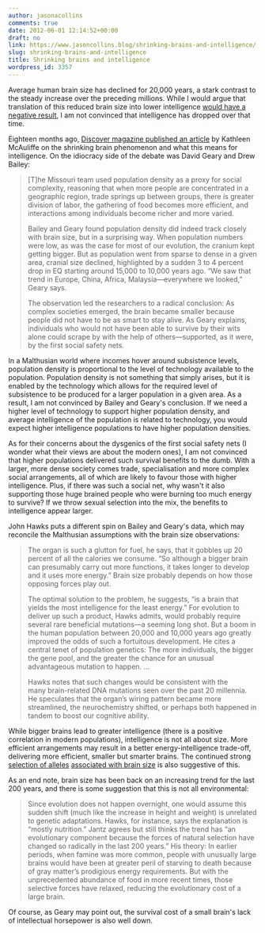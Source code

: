 ```yaml
---
author: jasonacollins
comments: true
date: 2012-06-01 12:14:52+00:00
draft: no
link: https://www.jasoncollins.blog/shrinking-brains-and-intelligence/
slug: shrinking-brains-and-intelligence
title: Shrinking brains and intelligence
wordpress_id: 3357
---
```


Average human brain size has declined for 20,000 years, a stark contrast to the steady increase over the preceding millions. While I would argue that translation of this reduced brain size into lower intelligence [would have a negative result](https://www.jasoncollins.blog/the-consequences-of-shrinking-brains/), I am not convinced that intelligence has dropped over that time.

Eighteen months ago, [Discover magazine published an article](http://discovermagazine.com/2010/sep/25-modern-humans-smart-why-brain-shrinking) by Kathleen McAuliffe on the shrinking brain phenomenon and what this means for intelligence. On the idiocracy side of the debate was David Geary and Drew Bailey:


<blockquote>[T]he Missouri team used population density as a proxy for social complexity, reasoning that when more people are concentrated in a geographic region, trade springs up between groups, there is greater division of labor, the gathering of food becomes more efficient, and interactions among individuals become richer and more varied.

Bailey and Geary found population density did indeed track closely with brain size, but in a surprising way. When population numbers were low, as was the case for most of our evolution, the cranium kept getting bigger. But as population went from sparse to dense in a given area, cranial size declined, highlighted by a sudden 3 to 4 percent drop in EQ starting around 15,000 to 10,000 years ago. “We saw that trend in Europe, China, Africa, Malaysia—everywhere we looked,” Geary says.

The observation led the researchers to a radical conclusion: As complex societies emerged, the brain became smaller because people did not have to be as smart to stay alive. As Geary explains, individuals who would not have been able to survive by their wits alone could scrape by with the help of others—supported, as it were, by the first social safety nets.</blockquote>


In a Malthusian world where incomes hover around subsistence levels, population density is proportional to the level of technology available to the population. Population density is not something that simply arises, but it is enabled by the technology which allows for the required level of subsistence to be produced for a larger population in a given area. As a result, I am not convinced by Bailey and Geary's conclusion. If we need a higher level of technology to support higher population density, and average intelligence of the population is related to technology, you would expect higher intelligence populations to have higher population densities.

As for their concerns about the dysgenics of the first social safety nets (I wonder what their views are about the modern ones), I am not convinced that higher populations delivered such survival benefits to the dumb. With a larger, more dense society comes trade, specialisation and more complex social arrangements, all of which are likely to favour those with higher intelligence. Plus, if there was such a social net, why wasn't it also supporting those huge brained people who were burning too much energy to survive? If we throw sexual selection into the mix, the benefits to intelligence appear larger.

John Hawks puts a different spin on Bailey and Geary's data, which may reconcile the Malthusian assumptions with the brain size observations:


<blockquote>The organ is such a glutton for fuel, he says, that it gobbles up 20 percent of all the calories we consume. “So although a bigger brain can presumably carry out more functions, it takes longer to develop and it uses more energy.” Brain size probably depends on how those opposing forces play out.

The optimal solution to the problem, he suggests, “is a brain that yields the most intelligence for the least energy.” For evolution to deliver up such a product, Hawks admits, would probably require several rare beneficial mutations—a seeming long shot. But a boom in the human population between 20,000 and 10,000 years ago greatly improved the odds of such a fortuitous development. He cites a central tenet of population genetics: The more individuals, the bigger the gene pool, and the greater the chance for an unusual advantageous mutation to happen. ...

Hawks notes that such changes would be consistent with the many brain-related DNA mutations seen over the past 20 millennia. He speculates that the organ’s wiring pattern became more streamlined, the neurochemistry shifted, or perhaps both happened in tandem to boost our cognitive ability.</blockquote>


While bigger brains lead to greater intelligence (there is a positive correlation in modern populations), intelligence is not all about size. More efficient arrangements may result in a better energy-intelligence trade-off, delivering more efficient, smaller but smarter brains. The continued strong [selection of alleles](http://www.sciencemag.org/content/309/5741/1720) [associated with brain size](http://www.sciencemag.org/content/309/5741/1717.abstract) is also suggestive of this.

As an end note, brain size has been back on an increasing trend for the last 200 years, and there is some suggestion that this is not all environmental:


<blockquote>Since evolution does not happen overnight, one would assume this sudden shift (much like the increase in height and weight) is unrelated to genetic adaptations. Hawks, for instance, says the explanation is “mostly nutrition.” Jantz agrees but still thinks the trend has “an evolutionary component because the forces of natural selection have changed so radically in the last 200 years.” His theory: In earlier periods, when famine was more common, people with unusually large brains would have been at greater peril of starving to death because of gray matter’s prodigious energy requirements. But with the unprecedented abundance of food in more recent times, those selective forces have relaxed, reducing the evolutionary cost of a large brain.</blockquote>


Of course, as Geary may point out, the survival cost of a small brain's lack of intellectual horsepower is also well down.
